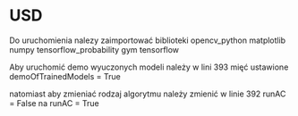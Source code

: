 # USD

Do uruchomienia nalezy zaimportować biblioteki
opencv_python
matplotlib
numpy
tensorflow_probability
gym
tensorflow


Aby uruchomić demo wyuczonych modeli należy w lini 393 mięć ustawione
demoOfTrainedModels = True

natomiast aby zmieniać rodzaj algorytmu należy zmienić w linie 392
runAC = False na runAC = True


